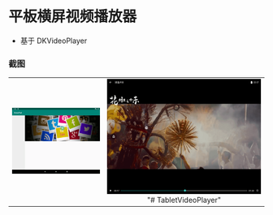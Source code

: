 
# 平板横屏视频播放器

- 基于 DKVideoPlayer

### 截图
|||
|:---:|:---:|
![](https://github.com/javakam/TabletVideoPlayer/blob/master/art/img01.png)|![](https://github.com/javakam/TabletVideoPlayer/blob/master/art/img02.png)"# TabletVideoPlayer" 
